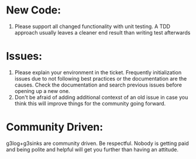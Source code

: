 # New Code: 
1. Please support all changed functionality with unit testing. A TDD approach usually leaves a cleaner end result than writing test afterwards


# Issues: 
1. Please explain your environment in the ticket. Frequently initialization issues due to not following best practices or the documentation are the causes. 
Check the documentation and search previous issues before opening up a new one.  
1. Don't be afraid of adding additional contexst of an old issue in case you think
this will improve things for the community going forward. 


# Community Driven: 
g3log+g3sinks are community driven. Be respectful. Nobody is getting paid and being polite and helpful will get you further than having an attitude. 

